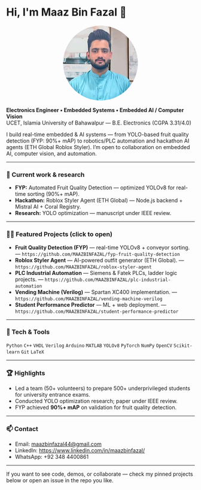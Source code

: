 # Hi, I'm Maaz Bin Fazal 👋
<p align="center">
  <img src="./assets/Profile.jpg" width="200" style="border-radius:50%">
</p>

**Electronics Engineer • Embedded Systems • Embedded AI / Computer Vision**  
UCET, Islamia University of Bahawalpur — B.E. Electronics (CGPA 3.31/4.0)

I build real-time embedded & AI systems — from YOLO-based fruit quality detection (FYP: 90%+ mAP) to robotics/PLC automation and hackathon AI agents (ETH Global Roblox Styler). I’m open to collaboration on embedded AI, computer vision, and automation.

---

### 🔭 Current work & research
- **FYP:** Automated Fruit Quality Detection — optimized YOLOv8 for real-time sorting (90%+ mAP).  
- **Hackathon:** Roblox Styler Agent (ETH Global) — Node.js backend + Mistral AI + Coral Registry.  
- **Research:** YOLO optimization — manuscript under IEEE review.

---

### 🧑‍💻 Featured Projects (click to open)
- **Fruit Quality Detection (FYP)** — real-time YOLOv8 + conveyor sorting. — `https://github.com/MAAZBINFAZAL/fyp-fruit-quality-detection`
- **Roblox Styler Agent** — AI-powered outfit generator (ETH Global). — `https://github.com/MAAZBINFAZAL/roblox-styler-agent`
- **PLC Industrial Automation** — Siemens & Fatek PLCs, ladder logic projects. — `https://github.com/MAAZBINFAZAL/plc-industrial-automation`
- **Vending Machine (Verilog)** — Spartan XC400 implementation. — `https://github.com/MAAZBINFAZAL/vending-machine-verilog`
- **Student Performance Predictor** — ML + web deployment. — `https://github.com/MAAZBINFAZAL/student-performance-predictor`

---

### 🧰 Tech & Tools
`Python` `C++` `VHDL` `Verilog` `Arduino` `MATLAB` `YOLOv8` `PyTorch` `NumPy` `OpenCV` `Scikit-learn` `Git` `LaTeX`

---

### 🏆 Highlights
- Led a team (50+ volunteers) to prepare 500+ underprivileged students for university entrance exams.  
- Conducted YOLO optimization research; paper under IEEE review.  
- FYP achieved **90%+ mAP** on validation for fruit quality detection.

---

### 📫 Contact
- Email: [maazbinfazal44@gmail.com](mailto:maazbinfazal44@gmail.com)  
- LinkedIn: https://www.linkedin.com/in/maazbinfazal/  
- WhatsApp: +92 348 4400861

---

If you want to see code, demos, or collaborate — check my pinned projects below or open an issue in the repo you like.
